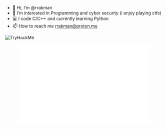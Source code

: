 - 👋 Hi, I’m @rrakman
- 👀 I’m interested in Programming and cyber security (i enjoy playing ctfs)
- 💻 I code C/C++ and currently learning Python
- 📫 How to reach me rrakman@proton.me



  
 <img src="https://tryhackme-badges.s3.amazonaws.com/r3da.png" alt="TryHackMe">
<figure>
  <img src="./rrakman.svg" alt="Darkblue" title="Darkblue"/>
</figure>
